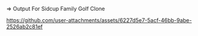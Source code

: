 => Output For Sidcup Family Golf Clone



https://github.com/user-attachments/assets/6227d5e7-5acf-46bb-9abe-2526ab2c81ef
